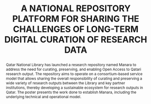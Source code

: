---
abstract: Qatar National Library has launched a research repository named Manara to
  address the need for curating, preserving, and enabling Open Access to Qatari research
  output. The repository aims to operate on a consortium-based service model that
  allows sharing the overall responsibility of curating and preserving a wide variety
  of research outputs between the Library and key partner institutions, thereby developing
  a sustainable ecosystem for research outputs in Qatar. The poster presents the work
  done to establish Manara, including the underlying technical and operational model.
creators:
- Shaon, Arif
- Werla, Marcin
- Alkhaja, Alwaleed
date: null
document_url: https://www.ideals.illinois.edu/items/128274/bitstreams/428913/data.pdf
grand_parent: iPRES
institutions: []
keywords:
- research data
- curation
- preservation
- sustainable model
- open access
- digital repository
landing_page_url: https://hdl.handle.net/2142/121070
language: eng
layout: publication
license: CC-BY 4.0 International
notes_url: null
parent: iPRES 2023
presentation_url: null
publication_type: unknown
size: null
source_name: iPRES
title: A NATIONAL REPOSITORY PLATFORM FOR SHARING THE CHALLENGES OF LONG-TERM DIGITAL
  CURATION OF RESEARCH DATA
year: 2023
---